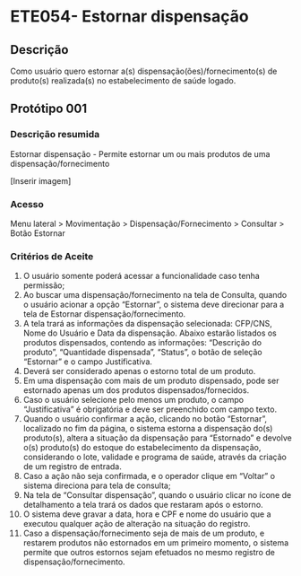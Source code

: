 # ETE054- Estornar dispensação <!-- Estou criando do zero este .md de acordo com o docx. -->

## Descrição
Como usuário quero estornar a(s) dispensação(ões)/fornecimento(s) de produto(s) realizada(s) no estabelecimento de saúde logado. 

## Protótipo 001  

### Descrição resumida 
Estornar dispensação - Permite estornar um ou mais produtos de uma dispensação/fornecimento 

[Inserir imagem]

### Acesso 
Menu lateral > Movimentação > Dispensação/Fornecimento > Consultar > Botão Estornar 

### Critérios de Aceite 

1. O usuário somente poderá acessar a funcionalidade caso tenha permissão;  
2. Ao buscar uma dispensação/fornecimento na tela de Consulta, quando o usuário acionar a opção “Estornar”, o sistema deve direcionar para a tela de Estornar dispensação/fornecimento. 
3. A tela trará as informações da dispensação selecionada: CFP/CNS, Nome do Usuário e Data da dispensação. Abaixo estarão listados os produtos dispensados, contendo as informações: “Descrição do produto”, “Quantidade dispensada”, “Status”, o botão de seleção “Estornar” e o campo Justificativa. 
4. Deverá ser considerado apenas o estorno total de um produto.  
5. Em uma dispensação com mais de um produto dispensado, pode ser estornado apenas um dos produtos dispensados/fornecidos. 
6. Caso o usuário selecione pelo menos um produto, o campo “Justificativa” é obrigatória e deve ser preenchido com campo texto.  
7. Quando o usuário confirmar a ação, clicando no botão “Estornar”, localizado no fim da página, o sistema estorna a dispensação do(s) produto(s), altera a situação da dispensação para “Estornado” e devolve o(s) produto(s) do estoque do estabelecimento da dispensação, considerando o lote, validade e programa de saúde, através da criação de um registro de entrada.  
8. Caso a ação não seja confirmada, e o operador clique em “Voltar” o sistema direciona para tela de consulta;  
9. Na tela de “Consultar dispensação”, quando o usuário clicar no ícone de detalhamento a tela trará os dados que restaram após o estorno. 
10. O sistema deve gravar a data, hora e CPF e nome do usuário que a executou qualquer ação de alteração na situação do registro.  
11. Caso a dispensação/fornecimento seja de mais de um produto, e restarem produtos não estornados em um primeiro momento, o sistema permite que outros estornos sejam efetuados no mesmo registro de dispensação/fornecimento. 